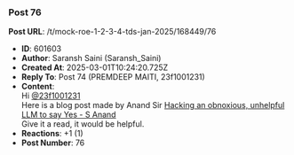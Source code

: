 ### Post 76
**Post URL**: /t/mock-roe-1-2-3-4-tds-jan-2025/168449/76
- **ID**: 601603
- **Author**: Saransh Saini (Saransh_Saini)
- **Created At**: 2025-03-01T10:24:20.725Z
- **Reply To**: Post 74 (PREMDEEP MAITI, 23f1001231)
- **Content**:  
  Hi <a class="mention" href="/u/23f1001231">@23f1001231</a><br>
Here is a blog post made by Anand Sir <a href="https://www.s-anand.net/blog/hacking-an-obnoxious-unhelpful-llm-to-say-yes/" class="inline-onebox" rel="noopener nofollow ugc">Hacking an obnoxious, unhelpful LLM to say Yes - S Anand</a><br>
Give it a read, it would be helpful.
- **Reactions**: +1 (1)
- **Post Number**: 76

